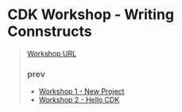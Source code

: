 # CDK Workshop - Writing Connstructs
> [Workshop URL](https://cdkworkshop.com/)
> ### prev
> - [Workshop 1 - New Project](https://github.com/Clary0122/AWS/blob/main/CDK/CDK-workshop-1-NewProject.md)
> - [Workshop 2 - Hello CDK](https://github.com/Clary0122/AWS/blob/main/CDK/CDK-workshop-2-HelloCDK.md)
